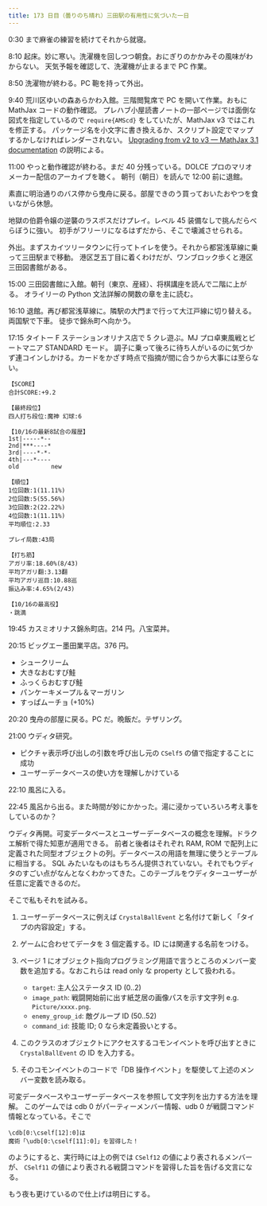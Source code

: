 ```yaml
---
title: 173 日目（曇りのち晴れ）三田駅の有用性に気づいた一日
---
```


0:30 まで麻雀の練習を続けてそれから就寝。

8:10 起床。妙に寒い。洗濯機を回しつつ朝食。おにぎりのかかみその風味がわからない。
天気予報を確認して、洗濯機が止まるまで PC 作業。

8:50 洗濯物が終わる。PC 鞄を持って外出。

9:40 荒川区ゆいの森あらかわ入館。三階閲覧席で PC を開いて作業。おもに MathJax コードの動作確認。
プレハブ小屋読書ノートの一部ページでは面倒な図式を指定しているので `require{AMScd}` をしていたが、MathJax v3 ではこれを修正する。
パッケージ名を小文字に書き換えるか、スクリプト設定でマップするかしなければレンダーされない。
[Upgrading from v2 to v3 — MathJax 3.1 documentation](http://docs.mathjax.org/en/latest/upgrading/v2.html) の説明による。

11:00 やっと動作確認が終わる。まだ 40 分残っている。DOLCE プロのマリオメーカー配信のアーカイブを聴く。
朝刊（朝日）を読んで 12:00 前に退館。

素直に明治通りのバス停から曳舟に戻る。部屋できのう買っておいたおやつを食いながら休憩。

地獄の伯爵令嬢の逆襲のラスボスだけプレイ。レベル 45 装備なしで挑んだらべらぼうに強い。
初手がフリーリになるはずだから、そこで壊滅させられる。

外出。まずスカイツリータウンに行ってトイレを使う。それから都営浅草線に乗って三田駅まで移動。
港区芝五丁目に着くわけだが、ワンブロック歩くと港区三田図書館がある。

15:00 三田図書館に入館。朝刊（東京、産経）、将棋講座を読んで二階に上がる。
オライリーの Python 文法詳解の関数の章を主に読む。

16:10 退館。再び都営浅草線に。隣駅の大門まで行って大江戸線に切り替える。両国駅で下車。
徒歩で錦糸町へ向かう。

17:15 タイトー F ステーションオリナス店で 5 クレ遊ぶ。MJ プロ卓東風戦とビートマニア STANDARD モード。
調子に乗って後ろに待ち人がいるのに気づかず連コインしかける。カードをかざす時点で指摘が間に合うから大事には至らない。

```text
【SCORE】
合計SCORE:+9.2

【最終段位】
四人打ち段位:魔神 幻球:6

【10/16の最新8試合の履歴】
1st|-----*--
2nd|***----*
3rd|----*-*-
4th|---*----
old         new

【順位】
1位回数:1(11.11%)
2位回数:5(55.56%)
3位回数:2(22.22%)
4位回数:1(11.11%)
平均順位:2.33

プレイ局数:43局

【打ち筋】
アガリ率:18.60%(8/43)
平均アガリ翻:3.13翻
平均アガリ巡目:10.88巡
振込み率:4.65%(2/43)

【10/16の最高役】
・跳満
```

19:45 カスミオリナス錦糸町店。214 円。八宝菜丼。

20:15 ビッグエー墨田業平店。376 円。

* シュークリーム
* 大きなおむすび鮭
* ふっくらおむすび鮭
* パンケーキメープル＆マーガリン
* すっぱムーチョ (+10%)

20:20 曳舟の部屋に戻る。PC だ。晩飯だ。テザリング。

21:00 ウディタ研究。

* ピクチャ表示呼び出しの引数を呼び出し元の `CSelf5` の値で指定することに成功
* ユーザーデータベースの使い方を理解しかけている

22:10 風呂に入る。

22:45 風呂から出る。また時間が妙にかかった。湯に浸かっていろいろ考え事をしているのか？

ウディタ再開。可変データベースとユーザーデータベースの概念を理解。ドラクエ解析で得た知恵が適用できる。
前者と後者はそれぞれ RAM, ROM で配列上に定義された同型オブジェクトの列。データベースの用語を無理に使うとテーブルに相当する。
SQL みたいなものはもちろん提供されていない。それでもウディタのすごい点がなんとなくわかってきた。このテーブルをウディターユーザーが任意に定義できるのだ。

そこで私もそれを試みる。

1. ユーザーデータベースに例えば `CrystalBallEvent` と名付けて新しく「タイプの内容設定」する。
2. ゲームに合わせてデータを 3 個定義する。ID には関連する名前をつける。
3. ページ 1 にオブジェクト指向プログラミング用語で言うところのメンバー変数を追加する。なおこれらは read only な property として扱われる。

   * `target`: 主人公ステータス ID (0..2)
   * `image_path`: 戦闘開始前に出す紙芝居の画像パスを示す文字列 e.g. `Picture/xxxx.png`.
   * `enemy_group_id`: 敵グループ ID (50..52)
   * `command_id`: 技能 ID; 0 なら未定義扱いとする。

4. このクラスのオブジェクトにアクセスするコモンイベントを呼び出すときに `CrystalBallEvent` の ID を入力する。
5. そのコモンイベントのコードで「DB 操作イベント」を駆使して上述のメンバー変数を読み取る。

可変データベースやユーザーデータベースを参照して文字列を出力する方法を理解。
このゲームでは cdb 0 がパーティーメンバー情報、udb 0 が戦闘コマンド情報となっている。そこで

```text
\cdb[0:\cself[12]:0]は
魔術「\udb[0:\cself[11]:0]」を習得した！
```

のようにすると、実行時には上の例では `CSelf12` の値により表されるメンバーが、
`CSelf11` の値により表される戦闘コマンドを習得した旨を告げる文言になる。

もう夜も更けているので仕上げは明日にする。
